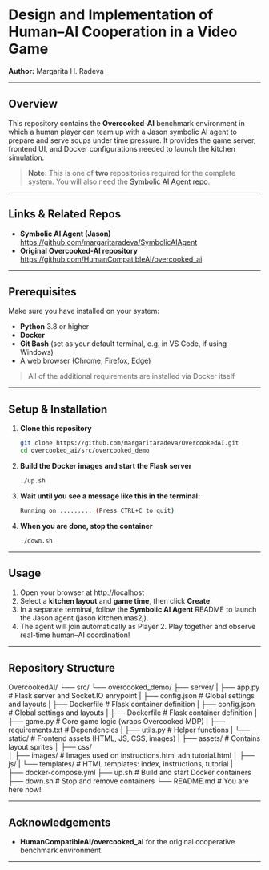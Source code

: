 # Design and Implementation of Human–AI Cooperation in a Video Game

**Author:** Margarita H. Radeva 

---

## Overview  
This repository contains the **Overcooked-AI** benchmark environment in which a human player can team up with a Jason symbolic AI agent to prepare and serve soups under time pressure. It provides the game server, frontend UI, and Docker configurations needed to launch the kitchen simulation.

> **Note:** This is one of **two** repositories required for the complete system. You will also need the [Symbolic AI Agent repo](https://github.com/margaritaradeva/SymbolicAIAgent).

---

## Links & Related Repos

- **Symbolic AI Agent (Jason)**  
  https://github.com/margaritaradeva/SymbolicAIAgent  
- **Original Overcooked-AI repository**  
  https://github.com/HumanCompatibleAI/overcooked_ai  

---

## Prerequisites

Make sure you have installed on your system:

- **Python** 3.8 or higher  
- **Docker**
- **Git Bash** (set as your default terminal, e.g. in VS Code, if using Windows)
- A web browser (Chrome, Firefox, Edge)  

> All of the additional requirements are installed via Docker itself

---

## Setup & Installation

1. **Clone this repository**  
   ```bash
   git clone https://github.com/margaritaradeva/OvercookedAI.git
   cd overcooked_ai/src/overcooked_demo
   ```
2. **Build the Docker images and start the Flask server**
   ```bash
   ./up.sh
   ```
3. **Wait until you see a message like this in the terminal:**
   ```bash
   Running on ......... (Press CTRL+C to quit)
   ```
4. **When you are done, stop the container**
   ```bash
   ./down.sh
   ```

---

## Usage
1. Open your browser at http://localhost
2. Select a **kitchen layout** and **game time**, then click **Create**.
3. In a separate terminal, follow the **Symbolic AI Agent** README to launch the Jason agent (jason kitchen.mas2j).
4. The agent will join automatically as Player 2. Play together and observe real-time human–AI coordination!

---

## Repository Structure
OvercookedAI/
└── src/
    └── overcooked_demo/
        ├── server/
        |  ├── app.py             # Flask server and Socket.IO enrypoint
        |  ├── config.json        # Global settings and layouts
        |  ├── Dockerfile         # Flask container definition
        |  ├── config.json        # Global settings and layouts
        |  ├── Dockerfile         # Flask container definition
        |  ├── game.py            # Core game logic (wraps Overcooked MDP)
        |  ├── requirements.txt   # Dependencies
        |  ├── utils.py           # Helper functions
        |  └── static/            # Frontend assets (HTML, JS, CSS, images)
        |      ├── assets/        # Contains layout sprites
        │      ├── css/           
        │      ├── images/        # Images used on instructions.html adn tutorial.html
        │      ├── js/
        |      └── templates/     # HTML templates: index, instructions, tutorial
        |  
        ├── docker-compose.yml 
        ├── up.sh                 # Build and start Docker containers
        ├── down.sh               # Stop and remove containers
        └── README.md             # You are here now!

---

## Acknowledgements

- **HumanCompatibleAI/overcooked_ai** for the original cooperative benchmark environment.

---